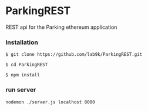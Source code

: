 # ParkingREST
REST api for the Parking ethereum application

### Installation

    $ git clone https://github.com/lab9k/ParkingREST.git

    $ cd ParkingREST

    $ npm install

### run server

    nodemon ./server.js localhost 8080